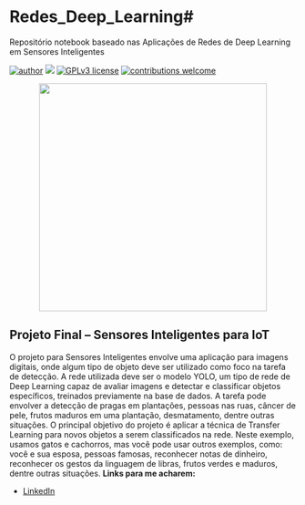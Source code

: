 # Redes_Deep_Learning# 
Repositório notebook baseado nas Aplicações de Redes de Deep Learning em Sensores Inteligentes

[![author](https://img.shields.io/badge/author-IsaacFernandesMendes-red.svg)](https://www.linkedin.com/in/rafael-n-duarte/) [![](https://img.shields.io/badge/python-3.7+-blue.svg)](https://www.python.org/downloads/release/python-365/) [![GPLv3 license](https://img.shields.io/badge/License-GPLv3-blue.svg)](http://perso.crans.org/besson/LICENSE.html) [![contributions welcome](https://img.shields.io/badge/contributions-welcome-brightgreen.svg?style=flat)](https://github.com/rafaelnduarte/portfolio/issues)

<p align="center">
   <img src="https://br.freepik.com/fotos-gratis/renderizacao-3d-de-um-banner-com-design-de-baixo-poli-de-comunicacao-de-rede_10167241.htm#query=redes%20neurais&position=9&from_view=search&track=ais"height=400px >
</p>

## Projeto Final – Sensores Inteligentes para IoT

O projeto para Sensores Inteligentes envolve uma aplicação para imagens digitais, onde algum tipo de objeto deve ser utilizado como foco na tarefa de detecção. 
A rede utilizada deve ser o modelo YOLO, um tipo de rede de Deep Learning capaz de avaliar imagens e detectar e classificar objetos específicos, treinados previamente na base de dados. A tarefa pode envolver a detecção de pragas em plantações, pessoas nas ruas, câncer de pele, frutos maduros em uma plantação, desmatamento, dentre outras situações.
O principal objetivo do projeto é aplicar a técnica de Transfer Learning para novos objetos a serem classificados na rede. Neste exemplo, usamos gatos e cachorros, mas você pode usar outros exemplos, como: você e sua esposa, pessoas famosas, reconhecer notas de dinheiro, reconhecer os gestos da linguagem de libras, frutos verdes e maduros, dentre outras situações.
**Links para me acharem:**

* [LinkedIn](https://www.linkedin.com/in/isaacfernandesmendes)
